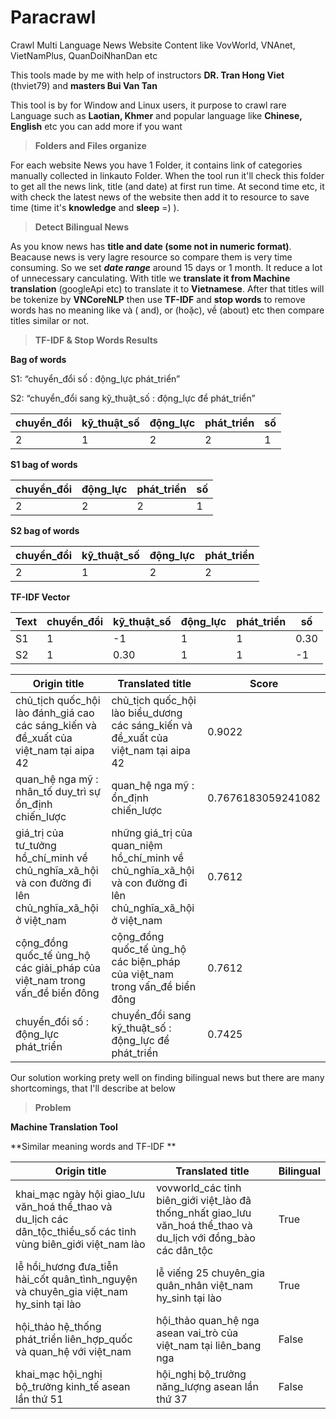 # Paracrawl
Crawl Multi Language News Website Content like VovWorld, VNAnet, VietNamPlus, QuanDoiNhanDan etc

This tools made by me with help of instructors **DR. Tran Hong Viet** (thviet79) and **masters Bui Van Tan**

This tool is by for Window and Linux users, it purpose to crawl rare Language such as **Laotian, Khmer** and popular language like **Chinese, English** etc you can add more if you want

> **Folders and Files organize**

For each website News you have 1 Folder, it contains link of categories manually collected in linkauto Folder. When the tool run it'll check this folder to get all the news link, title (and date) at first run time. At second time etc, it with check the latest news of the website then add it to resource to save time (time it's **knowledge** and **sleep** =) ).

> **Detect Bilingual News**

As you know news has **title and date (some not in numeric format)**. Beacause news is very lagre resource so compare them is very time consuming. So we set ***date range*** around 15 days or 1 month. It reduce a lot of unnecessary canculating. With title we **translate it from Machine translation** (googleApi etc) to translate it to **Vietnamese**. After that titles will be tokenize by **VNCoreNLP** then use **TF-IDF** and **stop words** to remove words has no meaning like và ( and), or (hoặc), về (about) etc then compare titles similar or not.

> **TF-IDF & Stop Words Results**

**Bag of words**

S1: “chuyển_đổi số : động_lực phát_triển”

S2: “chuyển_đổi sang kỹ_thuật_số : động_lực để phát_triển”

chuyển_đổi | kỹ_thuật_số | động_lực | phát_triển| số |
--- | --- | --- | --- | --- |
2 | 1 | 2 | 2 | 1 |

**S1 bag of words**

chuyển_đổi| động_lực | phát_triển| số |
--- | --- | --- | --- |
2 | 2 | 2 | 1 |

**S2 bag of words**

chuyển_đổi | kỹ_thuật_số | động_lực | phát_triển|
--- | --- | --- | --- |
2 | 1 | 2 | 2 |

**TF-IDF Vector** 

Text |chuyển_đổi | kỹ_thuật_số | động_lực | phát_triển| số |
--- |--- | --- | --- | --- | --- |
S1 | 1| -1 | 1 | 1 | 0.30 |
S2 | 1 | 0.30 | 1 | 1 | -1 |


Origin title | Translated title | Score |
--- | --- | --- | 
chủ_tịch quốc_hội lào đánh_giá cao các sáng_kiến và đề_xuất của việt_nam tại aipa 42  | chủ_tịch quốc_hội lào biểu_dương các sáng_kiến và đề_xuất của việt_nam tại aipa 42 | 0.9022|
quan_hệ nga mỹ : nhân_tố duy_trì sự ổn_định chiến_lược | quan_hệ nga mỹ : ổn_định chiến_lược| 0.7676183059241082
giá_trị của tư_tưởng hồ_chí_minh về chủ_nghĩa_xã_hội và con đường đi lên chủ_nghĩa_xã_hội ở việt_nam | những giá_trị của quan_niệm hồ_chí_minh về chủ_nghĩa_xã_hội và con đường đi lên chủ_nghĩa_xã_hội ở việt_nam | 0.7612
cộng_đồng quốc_tế ủng_hộ các giải_pháp của việt_nam trong vấn_đề biển đông 	| cộng_đồng quốc_tế ủng_hộ các biện_pháp của việt_nam trong vấn_đề biển đông 	| 0.7612
chuyển_đổi số : động_lực phát_triển |chuyển_đổi sang kỹ_thuật_số : động_lực để phát_triển| 0.7425

Our solution working prety well on finding bilingual news but there are many shortcomings, that I'll describe at below

> **Problem**
  
  **Machine Translation Tool**

  **Similar meaning words and TF-IDF **
  
  Origin title | Translated title | Bilingual |
--- | --- | --- |
 khai_mạc ngày hội giao_lưu văn_hoá thể_thao và du_lịch các dân_tộc_thiểu_số các tỉnh vùng biên_giới việt_nam lào  | vovworld_các tỉnh biên_giới việt_lào đã thống_nhất giao_lưu văn_hoá thể_thao và du_lịch với đồng_bào các dân_tộc | True
 lễ hồi_hương đưa_tiễn hài_cốt quân_tình_nguyện và chuyên_gia việt_nam hy_sinh tại lào |  lễ viếng 25 chuyên_gia quân_nhân việt_nam hy_sinh tại lào| True
 hội_thảo hệ_thống phát_triển liên_hợp_quốc và quan_hệ với việt_nam | hội_thảo quan_hệ nga asean vai_trò của việt_nam tại liên_bang nga | False
 khai_mạc hội_nghị bộ_trưởng kinh_tế asean lần thứ 51  | hội_nghị bộ_trưởng năng_lượng asean lần thứ 37| False
  
